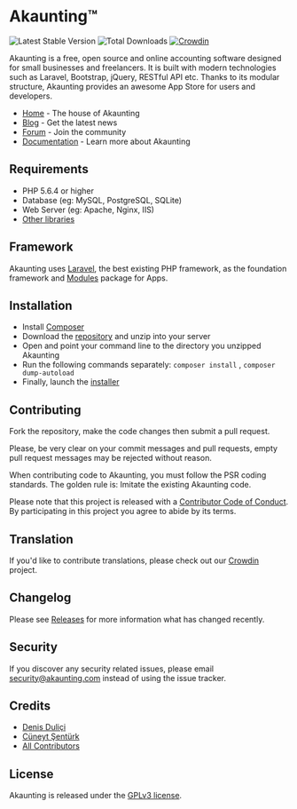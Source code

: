 # Akaunting™

![Latest Stable Version](https://img.shields.io/github/release/akaunting/akaunting.svg) ![Total Downloads](https://img.shields.io/github/downloads/akaunting/akaunting/total.svg) [![Crowdin](https://d322cqt584bo4o.cloudfront.net/akaunting/localized.svg)](https://crowdin.com/project/akaunting)

Akaunting is a free, open source and online accounting software designed for small businesses and freelancers. It is built with modern technologies such as Laravel, Bootstrap, jQuery, RESTful API etc. Thanks to its modular structure, Akaunting provides an awesome App Store for users and developers.

* [Home](https://akaunting.com) - The house of Akaunting
* [Blog](https://akaunting.com/blog) - Get the latest news
* [Forum](https://akaunting.com/forum) - Join the community
* [Documentation](https://akaunting.com/docs) - Learn more about Akaunting

## Requirements

* PHP 5.6.4 or higher
* Database (eg: MySQL, PostgreSQL, SQLite)
* Web Server (eg: Apache, Nginx, IIS)
* [Other libraries](https://akaunting.com/docs/requirements)

## Framework

Akaunting uses [Laravel](http://laravel.com), the best existing PHP framework, as the foundation framework and [Modules](https://nwidart.com/laravel-modules) package for Apps.

## Installation

  * Install [Composer](https://getcomposer.org/download)
  * Download the [repository](https://github.com/akaunting/akaunting/archive/master.zip) and unzip into your server
  * Open and point your command line to the directory you unzipped Akaunting
  * Run the following commands separately: `composer install` , `composer dump-autoload`
  * Finally, launch the [installer](https://akaunting.com/docs/installation)

## Contributing

Fork the repository, make the code changes then submit a pull request.

Please, be very clear on your commit messages and pull requests, empty pull request messages may be rejected without reason.

When contributing code to Akaunting, you must follow the PSR coding standards. The golden rule is: Imitate the existing Akaunting code.

Please note that this project is released with a [Contributor Code of Conduct](https://akaunting.com/conduct). By participating in this project you agree to abide by its terms.

## Translation

If you'd like to contribute translations, please check out our [Crowdin](https://crowdin.com/project/akaunting) project.

## Changelog

Please see [Releases](../../releases) for more information what has changed recently.

## Security

If you discover any security related issues, please email security@akaunting.com instead of using the issue tracker.

## Credits

- [Denis Duliçi](https://github.com/denisdulici)
- [Cüneyt Şentürk](https://github.com/cuneytsenturk)
- [All Contributors](../../contributors)

## License

Akaunting is released under the [GPLv3 license](LICENSE.txt).
